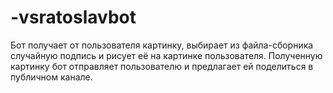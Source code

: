 # -vsratoslavbot
Бот получает от пользователя картинку, выбирает из файла-сборника случайную подпись и рисует её на картинке пользователя. Полученную картинку бот отправляет пользователю и предлагает ей поделиться в публичном канале.
